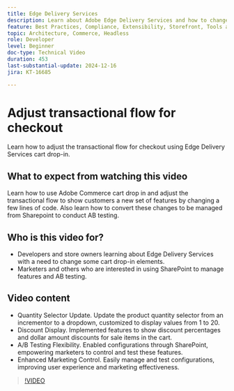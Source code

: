 ```yaml
---
title: Edge Delivery Services
description: Learn about Adobe Edge Delivery Services and how to change the transactional flow.
feature: Best Practices, Compliance, Extensibility, Storefront, Tools and External Services
topic: Architecture, Commerce, Headless
role: Developer
level: Beginner
doc-type: Technical Video
duration: 453
last-substantial-update: 2024-12-16
jira: KT-16685

---
```

# Adjust transactional flow for checkout

Learn how to adjust the transactional flow for checkout using Edge Delivery Services cart drop-in.

## What to expect from watching this video

Learn how to use Adobe Commerce cart drop in and adjust the transactional flow to show customers a new set of features by changing a few lines of code.  Also learn how to convert these changes to be managed from Sharepoint to conduct AB testing.

## Who is this video for?

* Developers and store owners learning about Edge Delivery Services with a need to change some cart drop-in elements.
* Marketers and others who are interested in using SharePoint to manage features and AB testing.

## Video content

* Quantity Selector Update. Update the product quantity selector from an incrementor to a dropdown, customized to display values from 1 to 20.
* Discount Display. Implemented features to show discount percentages and dollar amount discounts for sale items in the cart.
* A/B Testing Flexibility. Enabled configurations through SharePoint, empowering marketers to control and test these features.
* Enhanced Marketing Control. Easily manage and test configurations, improving user experience and marketing effectiveness.

>[!VIDEO](https://video.tv.adobe.com/v/3441102?learn=on)
